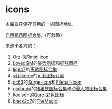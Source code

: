 # icons
本库旨在保存自用的一些图标地址.

[自用机场图标合集](https://raw.githubusercontent.com/MinCheng7/icons/refs/heads/main/Sky_AirPortsIcons.json).（可忽略）

来源于各方的：
1. [Orz-3](https://github.com/Orz-3)的[mini icon](https://github.com/Orz-3/mini/raw/master/Color%2B.json)
2. [LovedGM](https://github.com/LovedGM/)的[姿势图标](https://raw.githubusercontent.com/LovedGM/Quantumult-X-TuBiao/main/zishi-cs.json)和[猫咪图标](https://raw.githubusercontent.com/LovedGM/Quantumult-X-TuBiao/d9790e7036861013a4c8fd51990888b1674b9ee1/maomi.json)
3. [lige47](https://github.com/lige47)的[离歌图标合集](https://raw.githubusercontent.com/lige47/QuanX-icon-rule/main/ligeicon.json)
4. [可莉kelee](https://github.com/luestr)的[可莉图标订阅](https://gitlab.com/lodepuly/iconlibrary/-/raw/main/KeLee_icon.json)
5. [cc63](https://github.com/cc63)的[Surge-icon](https://raw.githubusercontent.com/cc63/ICON/main/icons.json)和[Fileball-icon](https://raw.githubusercontent.com/cc63/Fileball/main/icons.json)
6. [ginibond](https://github.com/ginibond)的[猪猪侠图标合集](https://raw.githubusercontent.com/ginibond/ginibond/main/Icons/contact/tubiao.json)和[动漫人物图标合集](https://raw.githubusercontent.com/ginibond/ginibond/main/Icons/character/tubiao.json)
7. [koolson](https://github.com/koolson)的[Qure-彩色图标](https://github.com/Koolson/Qure/raw/master/Other/QureColor-All.json)
8. [black2c7](https://github.com/black2c7)的[TheMagic](https://raw.githubusercontent.com/Twoandz9/TheMagic-Icons/main/TheRaw.json)
   
